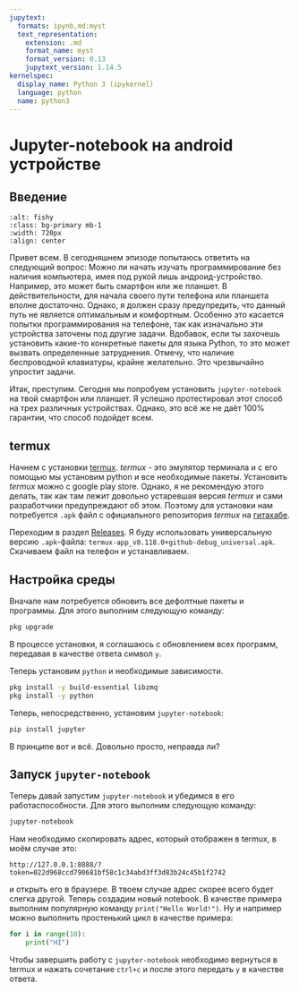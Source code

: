 ```yaml
---
jupytext:
  formats: ipynb,md:myst
  text_representation:
    extension: .md
    format_name: myst
    format_version: 0.13
    jupytext_version: 1.14.5
kernelspec:
  display_name: Python 3 (ipykernel)
  language: python
  name: python3
---
```


# Jupyter-notebook на android устройстве

## Введение

```{image} ./pics/jupyter_on_phone_preview.png
:alt: fishy
:class: bg-primary mb-1
:width: 720px
:align: center
```

Привет всем. В сегодняшнем эпизоде попытаюсь ответить на следующий вопрос: Можно ли начать изучать программирование без наличия компьютера, имея под рукой лишь андроид-устройство.
Например, это может быть смартфон или же планшет.
В действительности, для начала своего пути телефона или планшета вполне достаточно.
Однако, я должен сразу предупредить, что данный путь не является оптимальным и комфортным.
Особенно это касается попытки программирования на телефоне, так как изначально эти устройства заточены под другие задачи.
Вдобавок, если ты захочешь установить какие-то конкретные пакеты для языка Python, то это может вызвать определенные затруднения.
Отмечу, что наличие беспроводной клавиатуры, крайне желательно.
Это чрезвычайно упростит задачи.


Итак, преступим.
Сегодня мы попробуем установить `jupyter-notebook` на твой смартфон или планшет.
Я успешно протестировал этот способ на трех различных устройствах.
Однако, это всё же не даёт 100% гарантии, что способ подойдет всем.

## termux

Начнем с установки [termux](https://termux.dev/en/).
*termux* - это эмулятор терминала и с его помощью мы установим python и все необходимые пакеты.
Установить *termux* можно с google play store.
Однако, я не рекомендую этого делать, так как там лежит довольно устаревшая версия *termux* и сами разработчики предупреждают об этом.
Поэтому для установки нам потребуется `.apk` файл с официального репозитория *termux* на [гитахабе](https://github.com/termux/termux-app#github).

Переходим в раздел [Releases](https://github.com/termux/termux-app/releases).
Я буду использовать универсальную версию `.apk`-файла: `termux-app_v0.118.0+github-debug_universal.apk`.
Скачиваем файл на телефон и устанавливаем.

## Настройка среды

Вначале нам потребуется обновить все дефолтные пакеты и программы.
Для этого выполним следующую команду:
```bash
pkg upgrade
```
В процессе установки, я соглашаюсь с обновлением всех программ, передавая в качестве ответа символ `y`.

Теперь установим `python` и необходимые зависимости.

```bash
pkg install -y build-essential libzmq
pkg install -y python
```
Теперь, непосредственно, установим `jupyter-notebook`:

```bash
pip install jupyter
```

В принципе вот и всё. 
Довольно просто, неправда ли?


## Запуск `jupyter-notebook`

Теперь давай запустим `jupyter-notebook` и убедимся в его работаспособности.
Для этого выполним следующую команду:

```bash
jupyter-notebook
```

Нам необходимо скопировать адрес, который отображен в termux, в моём случае это:
```
http://127.0.0.1:8888/?token=022d968ccd790681bf58c1c34abd3ff3d83b24c45b1f2742
```
и открыть его в браузере. 
В твоем случае адрес скорее всего будет слегка другой.
Теперь создадим новый notebook.
В качестве примера выполним популярную команду `print("Hello World!")`.
Ну и например можно выполнить простенький цикл в качестве примера:
```python
for i in range(10):
    print("HI")
```

Чтобы завершить работу с `jupyter-notebook` необходимо вернуться в termux и нажать сочетание `ctrl+c` и после этого передать `y` в качестве ответа.

<!-- ## Смартфон на стероидах
Сейчас покажу каким образом можно раскачать весь этот сетап с программированием на телефоне.
Сразу скажу, что мне для этого понадобиться смарт-тв, беспроводные клавиатура и мышка.
Нам необходимо, чтобы телевизор и смартфон были подключены к одной сети wi-fi.
После этого мы можем воспользоваться режимом `cast` на смартфоне.

```{image} ./pics/jupyter_on_phone_cast.jpg
:alt: fishy
:class: bg-primary mb-1
:height: 720px
:align: center
```
Это позволит проектировать всё что происходит на экране смартфона будет также на экран телевизора.
 -->
 
 
<!-- Однажды я наткнулся на видеоролик в котором док Эммет Браун и Марти Макфлай оказываются в 2015 году.
Вот, собственно и сам ролик:

```{code-cell} ipython3
:tags: [hide-input, align-middle]

from IPython.display import YouTubeVideo
YouTubeVideo("L2xvITU7gdI", width=640, height=480, start=89)
``` -->

```{code-cell} ipython3

```
